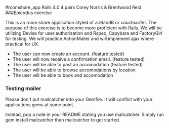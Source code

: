 #roomshare_app
Rails 4.0.4
pairs Corey Norris & Brentwood Reid
###Epicodus exercise

This is an room share application styled of airBandB or couchsurfer. The purpose of this exercise is to become more proficient with Rails.  We will be utilizing Devise for user authorization and Rspec, Capybara and FactoryGirl for testing. We will practice ActionMailer and will implement ajax where practical for UX.

* The user can now create an account. (feature tested)
* The user will now receive a confirmation email. (feature tested)
* The user will be able to post an accomodation (feature tested)
* The user will be able to browse accomodations by location
* The user will be able to book and accomodation


### Testing mailer
Please don't put mailcatcher into your Gemfile. It will conflict with your applications gems at some point.

Instead, pop a note in your README stating you use mailcatcher. Simply run gem install mailcatcher then mailcatcher to get started.


